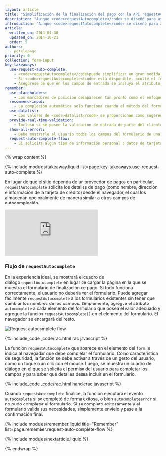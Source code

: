 ```yaml
---
layout: article
title: "Simplificación de la finalización del pago con la API requestAutocomplete"
description: "Aunque <code>requestAutocomplete</code> se diseñó para ayudar a los usuarios a completar cualquier formulario, actualmente, su uso más común es el comercio electrónico, donde el abandono de los carritos de compra en la web móvil <a href='http://seewhy.com/97-shopping-cart-abandonment-rate-mobile-devices-concern-you/'>puede ser de hasta el 97 %</a>."
introduction: "Aunque <code>requestAutocomplete</code> se diseñó para ayudar a los usuarios a completar cualquier formulario, actualmente, su uso más común es el comercio electrónico, donde el abandono de los carritos de compra en la web móvil <a href='http://seewhy.com/97-shopping-cart-abandonment-rate-mobile-devices-concern-you/'>puede ser de hasta el 97 %</a>. Imagínese que el 97 % de las personas en un supermercado con el carrito lleno de artículos que desean voltearan el carrito y se fueran."
article:
  written_on: 2014-04-30
  updated_on: 2014-10-21
  order: 5
authors:
  - petelepage
priority: 0
collection: form-input
key-takeaways:
  use-request-auto-complete:
    - <code>requestAutocomplete</code>puede simplificar en gran medida el proceso de finalización del pago y mejorar la experiencia del usuario.
    - Si <code>requestAutocomplete</code> está disponible, oculte el formulario de finalización de pago y dirija a los usuarios directamente a la página de confirmación.
    - Asegúrese de que en los campos de entrada se incluya el atributo adecuado de compleción automática.
remember:
  use-placeholders:
    - Los marcadores de posición desaparecen tan pronto como el enfoque se centra en un elemento, por lo que no reemplazan a las etiquetas.  Se deben utilizar como ayuda para guiar a los usuarios sobre el formato y el contenido requeridos.
  recommend-input:
    - La compleción automática solo funciona cuando el método del formulario es la publicación.
  use-datalist:
    - Los valores de <code>datalist</code> se proporcionan como sugerencias, y los usuarios no están limitados a las sugerencias ofrecidas.
  provide-real-time-validation:
    - Incluso si se posee la validación de entrada de parte del cliente, siempre es importante validar los datos en el servidor para garantizar la coherencia y la seguridad de sus datos.
  show-all-errors:
    - Debe mostrarle al usuario todos los campos del formulario de una sola vez, en lugar de mostrárselos uno por uno.
  request-auto-complete-flow:
    - Si solicita algún tipo de información personal o datos de tarjetas de crédito, asegúrese de que el servicio de la página se ofrezca a través de SSL.  De lo contrario, en el cuadro de diálogo se le advertirá al usuario que su información puede no estar segura.
---
```

{% wrap content %}

<style>
  img, video, object {
    max-width: 100%;
  }

  img.center {
    display: block;
    margin-left: auto;
    margin-right: auto;
  }

  table.inputtypes th:nth-of-type(2) {
    min-width: 270px;
  }

  table.tc-heavyright th:first-of-type {
    width: 30%;
  }
</style>

{% include modules/takeaway.liquid list=page.key-takeaways.use-request-auto-complete %}

En lugar de que el sitio dependa de un proveedor de pagos en particular,
`requestAutocomplete` solicita los detalles de pago (como nombre, dirección e información de la
tarjeta de crédito) desde el navegador, el cual los almacenan opcionalmente
 de manera similar a otros campos de autocompleción.

<div class="media media--video">
  <iframe src="https://www.youtube.com/embed/ljYeHwGgzQk?controls=2&modestbranding=1&showinfo=0&utm-source=crdev-wf" frameborder="0" allowfullscreen=""></iframe>
</div>

### Flujo de `requestAutocomplete`

En la experiencia ideal, se mostrará el cuadro de diálogo`requestAutocomplete` en lugar de cargar la
página en la que se muestra el formulario de finalización de pago. Si todo funciona correctamente, el usuario no debería ver
el formulario.  Puede agregar fácilmente `requestAutocomplete` a los formularios existentes
sin tener que cambiar los nombres de los campos.  Simplemente, agregue el atributo `autocomplete`
a cada elemento del formulario que posea el valor adecuado y agregue la función
`requestAutocomplete()` en el elemento del formulario. El navegador se encargará
del resto.

<img src="imgs/rac_flow.png" class="center" alt="Request autocomplete flow">

{% include_code _code/rac.html rac javascript %}

La función `requestAutocomplete` que aparece en el elemento del `form` le indica al
navegador que debe completar el formulario.  Como característica de seguridad, la función
se debe activar a través de un gesto del usuario, como un toque o un clic con el mouse. Luego, se muestra un cuadro de diálogo
en el que se solicita el permiso del usuario para completar los campos y para saber qué detalles
desea incluir en el formulario.

{% include_code _code/rac.html handlerac javascript %}

Cuando `requestAutocomplete` finalice, la función ejecutará el evento
`autocomplete` si se completó de forma exitosa, o bien `autocompleteerror` si no
pudo completar el formulario.  Si se completó exitosamente y el formulario
valida sus necesidades, simplemente envíelo y pase a la confirmación
final.

{% include modules/remember.liquid title="Remember" list=page.remember.request-auto-complete-flow %}

{% include modules/nextarticle.liquid %}

{% endwrap %}
